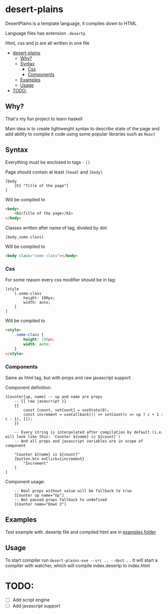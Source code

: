 # desert-plains

DesertPlains is a template language, it compiles down to HTML

Language files has extension `.desertp`

Html, css and js are all written in one file

- [desert-plains](#desert-plains)
  - [Why?](#why)
  - [Syntax](#syntax)
    - [Css](#css)
    - [Components](#components)
  - [Examples](#examples)
  - [Usage](#usage)
- [TODO:](#todo)

## Why?

That's my fun project to learn haskell

Main idea is to create lightweight syntax to describe state of the page and add ability to compile it code using some popular libraries such as `React`

## Syntax

Everything must be enclosed in tags - `[]`

Page should contain at least `[head]` and `[body]`

```desertp
[body
    [h1 "Title of the page"]
]
```

Will be compiled to

```html
<body>
    <h1>Title of the page</h1>
</body>
```

Classes written after name of tag, divided by dot:

```desertp
[body.some.class]
```

Will be compiled to

```html
<body class="some class"></body>
```

### Css

For some reason every css modifier should be in tag:

```
[style
    [.some-class
        height: 100px;
        width: auto;
    ]
]
```

Will be compiled to

```html
<style>
    .some-class {
        height: 100px;
        width: auto;
    }
</style>
```

### Components

Same as html tag, but with props and raw javascript support

Component definition:

```
[Counter[up, name] -- up and name are props
    -- {{ raw javascript }}
    {{
        const [count, setCount] = useState(0);
        const increment = useCallback(() => setCount(c => up ? c + 1 : c - 1), []);
    }}

    -- Every string is interpolated after compilation by default (i.e. will look like this: `Counter ${name} is ${count}`)
    -- And all props and javascript variables are in scope of component
    
    "Counter ${name} is ${count}"
    [button.btn onClick={increment}
        "Increment"
    ]
]
```

Component usage:

```
    -- Bool props without value will be fallback to true
    [Counter up name="Up"]
    -- Not passed props fallback to undefined
    [Counter name="Down 2"]
```

## Examples

Test example with .desertp file and compiled html are in [examples folder](./test-data)

## Usage

To start compiler run `desert-plains-exe --src .. --dest ..`
It will start a compiler with watcher, which will compile index.desertp to index.html

# TODO:
- [ ] Add script engine
- [ ] Add javascript support
